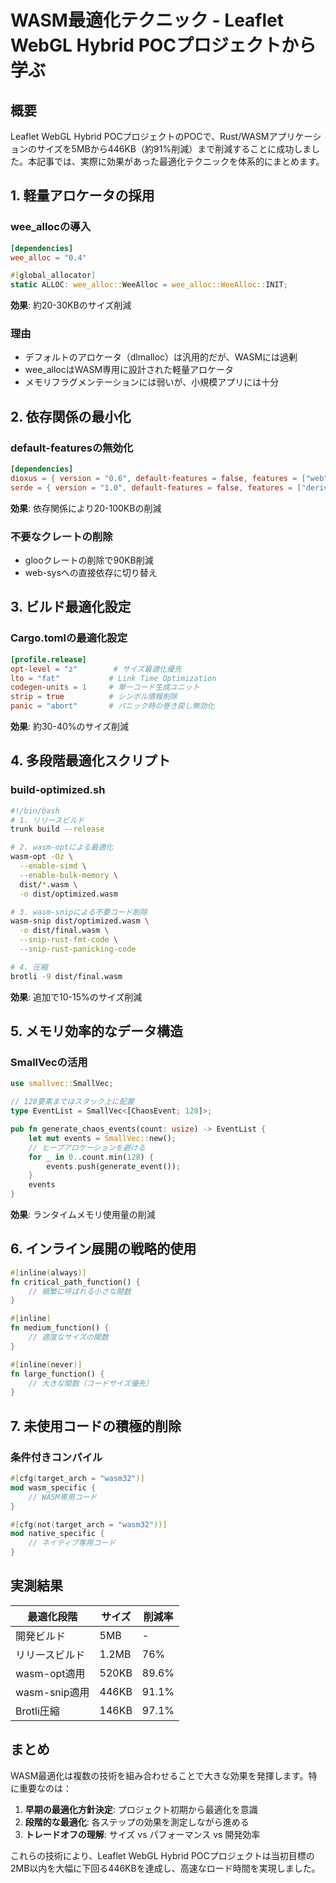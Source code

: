 # WASM最適化テクニック - Leaflet WebGL Hybrid POCプロジェクトから学ぶ

## 概要

Leaflet WebGL Hybrid POCプロジェクトのPOCで、Rust/WASMアプリケーションのサイズを5MBから446KB（約91%削減）まで削減することに成功しました。本記事では、実際に効果があった最適化テクニックを体系的にまとめます。

## 1. 軽量アロケータの採用

### wee_allocの導入

```toml
[dependencies]
wee_alloc = "0.4"
```

```rust
#[global_allocator]
static ALLOC: wee_alloc::WeeAlloc = wee_alloc::WeeAlloc::INIT;
```

**効果**: 約20-30KBのサイズ削減

### 理由
- デフォルトのアロケータ（dlmalloc）は汎用的だが、WASMには過剰
- wee_allocはWASM専用に設計された軽量アロケータ
- メモリフラグメンテーションには弱いが、小規模アプリには十分

## 2. 依存関係の最小化

### default-featuresの無効化

```toml
[dependencies]
dioxus = { version = "0.6", default-features = false, features = ["web", "router"] }
serde = { version = "1.0", default-features = false, features = ["derive"] }
```

**効果**: 依存関係により20-100KBの削減

### 不要なクレートの削除
- glooクレートの削除で90KB削減
- web-sysへの直接依存に切り替え

## 3. ビルド最適化設定

### Cargo.tomlの最適化設定

```toml
[profile.release]
opt-level = "z"        # サイズ最適化優先
lto = "fat"           # Link Time Optimization
codegen-units = 1     # 単一コード生成ユニット
strip = true          # シンボル情報削除
panic = "abort"       # パニック時の巻き戻し無効化
```

**効果**: 約30-40%のサイズ削減

## 4. 多段階最適化スクリプト

### build-optimized.sh

```bash
#!/bin/bash
# 1. リリースビルド
trunk build --release

# 2. wasm-optによる最適化
wasm-opt -Oz \
  --enable-simd \
  --enable-bulk-memory \
  dist/*.wasm \
  -o dist/optimized.wasm

# 3. wasm-snipによる不要コード削除
wasm-snip dist/optimized.wasm \
  -o dist/final.wasm \
  --snip-rust-fmt-code \
  --snip-rust-panicking-code

# 4. 圧縮
brotli -9 dist/final.wasm
```

**効果**: 追加で10-15%のサイズ削減

## 5. メモリ効率的なデータ構造

### SmallVecの活用

```rust
use smallvec::SmallVec;

// 128要素まではスタック上に配置
type EventList = SmallVec<[ChaosEvent; 128]>;

pub fn generate_chaos_events(count: usize) -> EventList {
    let mut events = SmallVec::new();
    // ヒープアロケーションを避ける
    for _ in 0..count.min(128) {
        events.push(generate_event());
    }
    events
}
```

**効果**: ランタイムメモリ使用量の削減

## 6. インライン展開の戦略的使用

```rust
#[inline(always)]
fn critical_path_function() {
    // 頻繁に呼ばれる小さな関数
}

#[inline]
fn medium_function() {
    // 適度なサイズの関数
}

#[inline(never)]
fn large_function() {
    // 大きな関数（コードサイズ優先）
}
```

## 7. 未使用コードの積極的削除

### 条件付きコンパイル

```rust
#[cfg(target_arch = "wasm32")]
mod wasm_specific {
    // WASM専用コード
}

#[cfg(not(target_arch = "wasm32"))]
mod native_specific {
    // ネイティブ専用コード
}
```

## 実測結果

| 最適化段階 | サイズ | 削減率 |
|-----------|--------|--------|
| 開発ビルド | 5MB | - |
| リリースビルド | 1.2MB | 76% |
| wasm-opt適用 | 520KB | 89.6% |
| wasm-snip適用 | 446KB | 91.1% |
| Brotli圧縮 | 146KB | 97.1% |

## まとめ

WASM最適化は複数の技術を組み合わせることで大きな効果を発揮します。特に重要なのは：

1. **早期の最適化方針決定**: プロジェクト初期から最適化を意識
2. **段階的な最適化**: 各ステップの効果を測定しながら進める
3. **トレードオフの理解**: サイズ vs パフォーマンス vs 開発効率

これらの技術により、Leaflet WebGL Hybrid POCプロジェクトは当初目標の2MB以内を大幅に下回る446KBを達成し、高速なロード時間を実現しました。